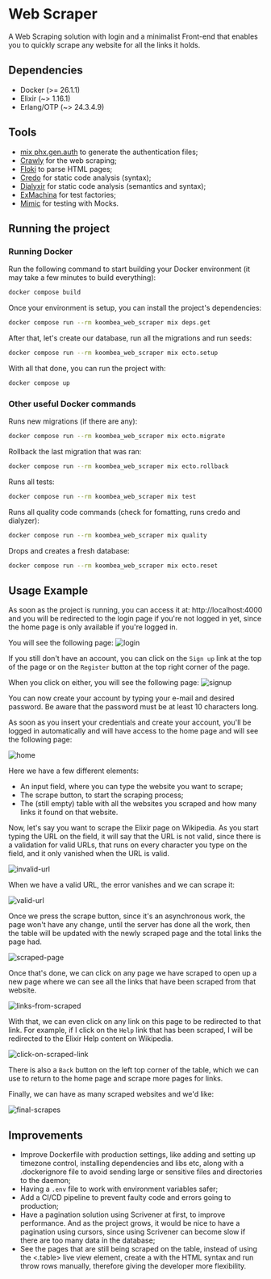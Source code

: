 # Web Scraper

A Web Scraping solution with login and a minimalist Front-end that enables you to quickly scrape any website for all the links it holds.

## Dependencies

- Docker (>= 26.1.1)
- Elixir (~> 1.16.1)
- Erlang/OTP (~> 24.3.4.9)

## Tools

- [mix phx.gen.auth](https://hexdocs.pm/phoenix/mix_phx_gen_auth.html) to generate the authentication files;
- [Crawly](https://github.com/elixir-crawly/crawly) for the web scraping;
- [Floki](https://github.com/philss/floki) to parse HTML pages;
- [Credo](https://github.com/rrrene/credo) for static code analysis (syntax);
- [Dialyxir](https://github.com/jeremyjh/dialyxir) for static code analysis (semantics and syntax);
- [ExMachina](https://github.com/beam-community/ex_machina) for test factories;
- [Mimic](https://github.com/edgurgel/mimic) for testing with Mocks.

## Running the project

### Running Docker

Run the following command to start building your Docker environment (it may take a few minutes to build everything):
```bash
docker compose build
```

Once your environment is setup, you can install the project's dependencies:
```bash
docker compose run --rm koombea_web_scraper mix deps.get
```

After that, let's create our database, run all the migrations and run seeds:
```bash
docker compose run --rm koombea_web_scraper mix ecto.setup
```

With all that done, you can run the project with:
```bash
docker compose up
```

### Other useful Docker commands

Runs new migrations (if there are any):
```bash
docker compose run --rm koombea_web_scraper mix ecto.migrate
```

Rollback the last migration that was ran:
```bash
docker compose run --rm koombea_web_scraper mix ecto.rollback
```

Runs all tests:
```bash
docker compose run --rm koombea_web_scraper mix test
```

Runs all quality code commands (check for fomatting, runs credo and dialyzer):
```bash
docker compose run --rm koombea_web_scraper mix quality
```

Drops and creates a fresh database:
```bash
docker compose run --rm koombea_web_scraper mix ecto.reset
```

## Usage Example

As soon as the project is running, you can access it at: http://localhost:4000 and you will be redirected to the login page if you're not logged in yet, since the home page is only available if you're logged in.

You will see the following page:
![login](https://github.com/iagome/koombea_web_scraper/assets/26315886/5ad8e30a-4bb7-4d8f-9f48-d8a1aa17dc55)

If you still don't have an account, you can click on the `Sign up` link at the top of the page or on the `Register` button at the top right corner of the page.

When you click on either, you will see the following page:
![signup](https://github.com/iagome/koombea_web_scraper/assets/26315886/194fee86-91e6-4228-a89f-0b70c735bf35)

You can now create your account by typing your e-mail and desired password. Be aware that the password must be at least 10 characters long.

As soon as you insert your credentials and create your account, you'll be logged in automatically and will have access to the home page and will see the following page:

![home](https://github.com/iagome/koombea_web_scraper/assets/26315886/ed2deed0-ef4d-4534-8a3e-de57421f6c04)

Here we have a few different elements:
- An input field, where you can type the website you want to scrape;
- The scrape button, to start the scraping process;
- The (still empty) table with all the websites you scraped and how many links it found on that website.

Now, let's say you want to scrape the Elixir page on Wikipedia. As you start typing the URL on the field, it will say that the URL is not valid, since there is a validation for valid URLs, that runs on every character you type on the field, and it only vanished when the URL is valid.

![invalid-url](https://github.com/iagome/koombea_web_scraper/assets/26315886/8d0f4b74-7913-4b95-ac50-e56355e4bd1e)

When we have a valid URL, the error vanishes and we can scrape it:

![valid-url](https://github.com/iagome/koombea_web_scraper/assets/26315886/2a25c7e0-9472-465d-9c65-91a04642a5b7)

Once we press the scrape button, since it's an asynchronous work, the page won't have any change, until the server has done all the work, then the table will be updated with the newly scraped page and the total links the page had.

![scraped-page](https://github.com/iagome/koombea_web_scraper/assets/26315886/87bc1f6d-cdc3-480c-aa09-5616df456912)

Once that's done, we can click on any page we have scraped to open up a new page where we can see all the links that have been scraped from that website.

![links-from-scraped](https://github.com/iagome/koombea_web_scraper/assets/26315886/bcb11cd3-391f-473f-a6bc-01d5c1692449)

With that, we can even click on any link on this page to be redirected to that link. For example, if I click on the `Help` link that has been scraped, I will be redirected to the Elixir Help content on Wikipedia.

![click-on-scraped-link](https://github.com/iagome/koombea_web_scraper/assets/26315886/9eb5578d-1241-42cf-bfaf-b806ffa01a9c)

There is also a `Back` button on the left top corner of the table, which we can use to return to the home page and scrape more pages for links.

Finally, we can have as many scraped websites and we'd like:

![final-scrapes](https://github.com/iagome/koombea_web_scraper/assets/26315886/657e9e0a-c4e9-466b-b0f4-2abb5436c837)

## Improvements

- Improve Dockerfile with production settings, like adding and setting up timezone control, installing dependencies and libs etc, along with a .dockerignore file to avoid sending large or sensitive files and directories to the daemon;
- Having a `.env` file to work with environment variables safer;
- Add a CI/CD pipeline to prevent faulty code and errors going to production;
- Have a pagination solution using Scrivener at first, to improve performance. And as the project grows, it would be nice to have a pagination using cursors, since using Scrivener can become slow if there are too many data in the database;
- See the pages that are still being scraped on the table, instead of using the <.table> live view element, create a <table> with the HTML syntax and run throw rows manually, therefore giving the developer more flexibility.
